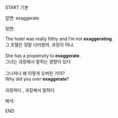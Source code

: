 START
기본

앞면:
exaggerate


뒷면:
<div>The hotel was really filthy and I’m not <b>exaggerating</b>. </div><div>그 호텔은 정말 더러웠어. 과장이 아냐.</div><div><br></div><div><div>She has a propensity to <strong>exaggerate</strong>. </div><div><div>그녀는 과장해서 말하는 경향이 있다</div></div></div><div><br></div><div><div><div>그나저나 왜 이렇게 오버한 거야?</div></div><div><div>Why did you over <strong>exaggerate</strong>?</div></div></div><div><br></div><div>과장하다 , 과장해서 말하다</div>


해석:

END